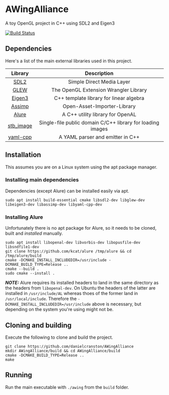 # AWingAlliance

A toy OpenGL project in C++ using SDL2 and Eigen3

[![Build Status][ci-badge]][ci-url]

## Dependencies

Here's a list of the main external libraries used in this project.

| Library      | Description |
| :---------: | :---------: |
| [SDL2](https://github.com/libsdl-org/SDL)      | Simple Direct Media Layer |
| [GLEW](http://glew.sourceforge.net/)           | The OpenGL Extension Wrangler Library |
| [Eigen3](https://gitlab.com/libeigen/eigen)    | C++ template library for linear algebra |
| [Assimp](https://github.com/assimp/assimp)     | Open-Asset-Importer-Library |
| [Alure](https://github.com/kcat/alure)         | A C++ utility library for OpenAL |
| [stb_image](https://github.com/nothings/stb)   | Single-file public domain C/C++ library for loading images |
| [yaml-cpp](https://github.com/jbeder/yaml-cpp) | A YAML parser and emitter in C++  |


## Installation

This assumes you are on a Linux system using the apt package manager.

### Installing main dependencies

Dependencies (except Alure) can be installed easily via apt.

```
sudo apt install build-essential cmake libsdl2-dev libglew-dev libeigen3-dev libassimp-dev libyaml-cpp-dev
```

### Installing Alure

Unfortunately there is no apt package for Alure, so it needs to be cloned, built and _installed_ manually.

```
sudo apt install libopenal-dev libvorbis-dev libopusfile-dev libsndfile1-dev
git clone https://github.com/kcat/alure /tmp/alure && cd /tmp/alure/build
cmake -DCMAKE_INSTALL_INCLUDEDIR=/usr/include -DCMAKE_BUILD_TYPE=Release ..
cmake --build .
sudo cmake --install .
```

**_NOTE:_**  Alure requires its installed headers to land in the same directory as the headers from `libopenal-dev`. On Ubuntu the headers of the latter are installed in `/usr/include/AL` whereas thoes of the former land in `/usr/local/include`. Therefore the `-DCMAKE_INSTALL_INCLUDEDIR=/usr/include` above is necessary, but depending on the system you're using might not be.


## Cloning and building

Execute the following to clone and build the project.

```
git clone https://github.com/danielcranston/AWingAlliance
mkdir AWingAlliance/build && cd AWingAlliance/build
cmake -DCMAKE_BUILD_TYPE=Release ..
make
```


## Running

Run the main executable with `./awing` from the `build` folder.


[ci-badge]: https://img.shields.io/github/workflow/status/danielcranston/AWingAlliance/CMake/master
[ci-url]: https://github.com/danielcranston/AWingAlliance/actions/workflows/cmake.yml
